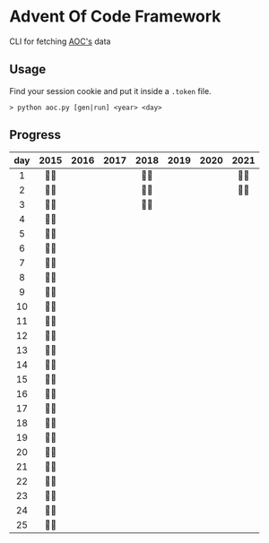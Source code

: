 # Advent Of Code Framework

CLI for fetching [AOC's](https://adventofcode.com/about) data

## Usage

Find your session cookie and put it inside a `.token` file.

```
> python aoc.py [gen|run] <year> <day>
```

## Progress

| day | 2015 | 2016 | 2017 | 2018 | 2019 | 2020 | 2021 |
| :-: | :--: | :--: | :--: | :--: | :--: | :--: | :--: |
|  1  | 🌟🌟 |      |      | 🌟🌟 |      |      | 🌟🌟 |
|  2  | 🌟🌟 |      |      | 🌟🌟 |      |      | 🌟🌟 |
|  3  | 🌟🌟 |      |      | 🌟🌟 |      |      |      |
|  4  | 🌟🌟 |      |      |      |      |      |      |
|  5  | 🌟🌟 |      |      |      |      |      |      |
|  6  | 🌟🌟 |      |      |      |      |      |      |
|  7  | 🌟🌟 |      |      |      |      |      |      |
|  8  | 🌟🌟 |      |      |      |      |      |      |
|  9  | 🌟🌟 |      |      |      |      |      |      |
| 10  | 🌟🌟 |      |      |      |      |      |      |
| 11  | 🌟🌟 |      |      |      |      |      |      |
| 12  | 🌟🌟 |      |      |      |      |      |      |
| 13  | 🌟🌟 |      |      |      |      |      |      |
| 14  | 🌟🌟 |      |      |      |      |      |      |
| 15  | 🌟🌟 |      |      |      |      |      |      |
| 16  | 🌟🌟 |      |      |      |      |      |      |
| 17  | 🌟🌟 |      |      |      |      |      |      |
| 18  | 🌟🌟 |      |      |      |      |      |      |
| 19  | 🌟🌟 |      |      |      |      |      |      |
| 20  | 🌟🌟 |      |      |      |      |      |      |
| 21  | 🌟🌟 |      |      |      |      |      |      |
| 22  | 🌟🌟 |      |      |      |      |      |      |
| 23  | 🌟🌟 |      |      |      |      |      |      |
| 24  | 🌟🌟 |      |      |      |      |      |      |
| 25  | 🌟🌟 |      |      |      |      |      |      |
